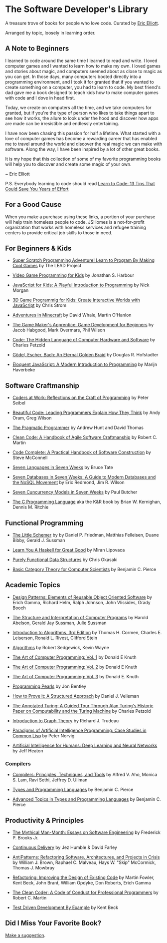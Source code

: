 # The Software Developer's Library

A treasure trove of books for people who love code. Curated by [Eric Elliott](https://ericelliottjs.com).

Arranged by topic, loosely in learning order.

## A Note to Beginners

I learned to code around the same time I learned to read and write. I loved computer games and I wanted to learn how to make my own. I loved games and stories about magic, and computers seemed about as close to magic as you can get. In those days, many computers booted directly into a programming environment, and I took it for granted that if you wanted to create something on a computer, you had to learn to code. My best friend's dad gave me a book designed to teach kids how to make computer games with code and I dove in head first.

Today, we create on computers all the time, and we take computers for granted, but if you're the type of person who likes to take things apart to see how it works, the allure to look under the hood and discover how apps are made can be irresistible and endlessly entertaining.

I have now been chasing this passion for half a lifetime. What started with a love of computer games has become a rewarding career that has enabled me to travel around the world and discover the real magic we can make with software. Along the way, I have been inspired by a lot of other great books.

It is my hope that this collection of some of my favorite programming books will help you to discover and create some magic of your own.

~ Eric Elliott

P.S. Everybody learning to code should read [Learn to Code: 13 Tips That Could Save You Years of Effort](https://medium.com/javascript-scene/learn-to-code-13-tips-that-could-save-you-years-of-effort-92ce799a3e1f)


## For a Good Cause

When you make a purchase using these links, a portion of your purchase will help train homeless people to code. JSHomes is a not-for-profit organization that works with homeless services and refugee training centers to provide critical job skills to those in need.


## For Beginners & Kids

* [Super Scratch Programming Adventure! Learn to Program By Making Cool Games](http://www.amazon.com/Super-Scratch-Programming-Adventure-Program/dp/1593274092/ref=as_li_ss_tl?ie=UTF8&linkCode=ll1&tag=eejs-20&linkId=16addcb2acd2ce7181c55aed391a4b8e) by The LEAD Project

* [Video Game Programming for Kids](http://www.amazon.com/Video-Game-Programming-Jonathan-Harbour/dp/1435461169/ref=as_li_ss_tl?ie=UTF8&linkCode=ll1&tag=eejs-20&linkId=0320e4e869522073c5438d3806f73277) by Jonathan S. Harbour

* [JavaScript for Kids: A Playful Introduction to Programming](http://www.amazon.com/JavaScript-Kids-Playful-Introduction-Programming/dp/1593274084/ref=as_li_ss_tl?ie=UTF8&linkCode=ll1&tag=eejs-20&linkId=6bcf951285fcdab0e29cb653d652d6ec) by Nick Morgan

* [3D Game Programmig for Kids: Create Interactive Worlds with JavaScript](http://www.amazon.com/Game-Programming-Kids-Interactive-Programmers/dp/1937785440/ref=as_li_ss_tl?ie=UTF8&linkCode=ll1&tag=eejs-20&linkId=3f56b4507497c59f4ed6ecec3a93f7d4) by Chris Strom

* [Adventures in Minecraft](http://www.amazon.com/Adventures-Minecraft-David-Whale/dp/111894691X/ref=as_li_ss_tl?ie=UTF8&linkCode=ll1&tag=eejs-20&linkId=9da01767bbd5eb732a4ada0504c8a662) by David Whale, Martin O'Hanlon

* [The Game Maker's Apprentice: Game Development for Beginners](http://www.amazon.com/The-Game-Makers-Apprentice-Development/dp/1590596153/ref=as_li_ss_tl?ie=UTF8&linkCode=ll1&tag=eejs-20&linkId=982ca1338bec7213474fbcac8dc888d6) by Jacob Habgood, Mark Overmars, Phil Wilson

* [Code: The Hidden Language of Computer Hardware and Software](http://www.amazon.com/Code-Language-Computer-Hardware-Software/dp/0735611319/ref=as_li_ss_tl?ie=UTF8&linkCode=ll1&tag=eejs-20&linkId=6ed1ff0a49fb28eee7b710de5487098c) by Charles Petzold

* [Gödel, Escher, Bach: An Eternal Golden Braid](http://www.amazon.com/G%C3%B6del-Escher-Bach-Eternal-Golden/dp/0465026567/ref=as_li_ss_tl?ie=UTF8&linkCode=ll1&tag=eejs-20&linkId=93ed30e47f63b051e0d84071cec83fc1) by Douglas R. Hofstadter

* [Eloquent JavaScript: A Modern Introduction to Programming](http://www.amazon.com/Eloquent-JavaScript-Modern-Introduction-Programming/dp/1593275846/ref=as_li_ss_tl?ie=UTF8&linkCode=ll1&tag=eejs-20&linkId=c7b995d73f150026cf997ec106ca37d3) by Marijn Haverbeke


## Software Craftmanship

* [Coders at Work: Reflections on the Craft of Programming](http://www.amazon.com/Coders-Work-Reflections-Craft-Programming/dp/1430219483/ref=as_li_ss_tl?ie=UTF8&linkCode=ll1&tag=eejs-20&linkId=ce4891e24cff6af35600086a254a3661) by Peter Seibel

* [Beautiful Code: Leading Programmers Explain How They Think](http://www.amazon.com/Beautiful-Code-Leading-Programmers-Practice/dp/0596510047/ref=as_li_ss_tl?ie=UTF8&linkCode=ll1&tag=eejs-20&linkId=9584716c6027fccff9c12e866f3353a2) by Andy Oram, Greg Wilson

* [The Pragmatic Programmer](http://www.amazon.com/The-Pragmatic-Programmer-Journeyman-Master/dp/020161622X/ref=as_li_ss_tl?ie=UTF8&linkCode=ll1&tag=eejs-20&linkId=e35f3d0046f185b46f379999350eaff3) by Andrew Hunt and David Thomas

* [Clean Code: A Handbook of Agile Software Craftmanship](http://www.amazon.com/Clean-Code-Handbook-Software-Craftsmanship/dp/0132350882/ref=as_li_ss_tl?ie=UTF8&linkCode=ll1&tag=eejs-20&linkId=57c53d00417cf5bdb0364370c3202f39) by Robert C. Martin

* [Code Complete: A Practical Handbook of Software Construction](http://www.amazon.com/Code-Complete-Practical-Handbook-Construction/dp/0735619670/ref=as_li_ss_tl?ie=UTF8&linkCode=ll1&tag=eejs-20&linkId=155486c68c7371934f98360e0222d7bc) by Steve McConnell

* [Seven Languages in Seven Weeks](http://www.amazon.com/Seven-Languages-Weeks-Programming-Programmers/dp/193435659X/ref=as_li_ss_tl?ie=UTF8&linkCode=ll1&tag=eejs-20&linkId=d85311a13116f2aa4e97d60ebdb8fd2f) by Bruce Tate

* [Seven Databases in Seven Weeks: A Guide to Modern Databases and the NoSQL Movement](http://www.amazon.com/Seven-Databases-Weeks-Modern-Movement/dp/1934356921/ref=as_li_ss_tl?ie=UTF8&linkCode=ll1&tag=eejs-20&linkId=b18d654eb2fda4c4840e2919e8a55c4a) by Eric Redmond, Jim R. Wilson

* [Seven Cuncurrency Models in Seven Weeks](http://www.amazon.com/Seven-Concurrency-Models-Weeks-Programmers/dp/1937785653/ref=as_li_ss_tl?ie=UTF8&linkCode=ll1&tag=eejs-20&linkId=8564874935a619d8a8bdd22baeab506b) by Paul Butcher

* [The C Programming Language](http://www.amazon.com/The-Programming-Language-Brian-Kernighan/dp/0131103628/ref=as_li_ss_tl?ie=UTF8&linkCode=ll1&tag=eejs-20&linkId=a2dacad1fa8eed0aa0feaf1d54f70410) aka the K&R book by Brian W. Kernighan, Dennis M. Ritchie


## Functional Programming

* [The Little Schemer](http://www.amazon.com/The-Little-Schemer-4th-Edition/dp/0262560992/ref=as_li_ss_tl?ie=UTF8&linkCode=ll1&tag=eejs-20&linkId=02bdee98582fc8a973db9dff830b6b5d) by by Daniel P. Friedman, Matthias Felleisen, Duane Bibby, Gerald J. Sussman

* [Learn You A Haskell for Great Good](http://www.amazon.com/Learn-You-Haskell-Great-Good/dp/1593272839/ref=as_li_ss_tl?ie=UTF8&linkCode=ll1&tag=eejs-20&linkId=f37ff4ad70d012fe595558cbc16f183e) by Miran Lipovaca

* [Purely Functional Data Structures](http://www.amazon.com/Purely-Functional-Structures-Chris-Okasaki/dp/0521663504/ref=as_li_ss_tl?ie=UTF8&linkCode=ll1&tag=eejs-20&linkId=4b47c3066747c540cf74b295102e0f3e) by Chris Okasaki

* [Basic Category Theory for Computer Scientists](http://www.amazon.com/Category-Computer-Scientists-Foundations-Computing/dp/0262660717/ref=as_li_ss_tl?ie=UTF8&linkCode=ll1&tag=eejs-20&linkId=b29a738fb45af42a56ea448708f438c0) by Benjamin C. Pierce


## Academic Topics

* [Design Patterns: Elements of Reusable Object Oriented Software](http://www.amazon.com/Design-Patterns-Elements-Reusable-Object-Oriented/dp/0201633612/ref=as_li_ss_tl?ie=UTF8&dpID=51szD9HC9pL&dpSrc=sims&preST=_AC_UL160_SR127%2C160_&refRID=1M5H8SBQF96ZHXYV1RQ2&linkCode=ll1&tag=eejs-20&linkId=530b7fcb4f0e734b7952559730673cae) by Erich Gamma, Richard Helm, Ralph Johnson, John Vlissides, Grady Booch


* [The Structure and Interpretation of Computer Programs](http://www.amazon.com/Structure-Interpretation-Computer-Programs-Engineering/dp/0262510871/ref=as_li_ss_tl?ie=UTF8&linkCode=ll1&tag=eejs-20&linkId=c9229d8c79cf8044b3f467dcf7fc3354) by Harold Abelson, Gerald Jay Sussman, Julie Sussman

* [Introduction to Algorithms, 3rd Edition](http://www.amazon.com/Introduction-Algorithms-3rd-Edition-Press/dp/0262033844/ref=as_li_ss_tl?ie=UTF8&linkCode=ll1&tag=eejs-20&linkId=6cd4795a1defdc493ae88583dcc7ffea) by Thomas H. Cormen, Charles E. Leiserson, Ronald L. Rivest, Clifford Stein

* [Algorithms](http://www.amazon.com/Algorithms-4th-Edition-Robert-Sedgewick/dp/032157351X/ref=as_li_ss_tl?ie=UTF8&linkCode=ll1&tag=eejs-20&linkId=34295214cd2497b23525e76d24e5134d) by Robert Sedgewick, Kevin Wayne

* [The Art of Computer Programming: Vol. 1](http://www.amazon.com/The-Art-Computer-Programming-Vol/dp/0201896834/ref=as_li_ss_tl?ie=UTF8&linkCode=ll1&tag=eejs-20&linkId=eecb59c3dd3b568e860c2f4b6a0564e9) by Donald E Knuth

* [The Art of Computer Programming: Vol. 2](http://www.amazon.com/Art-Computer-Programming-Volume-Seminumerical/dp/0201896842/ref=as_li_ss_tl?ie=UTF8&linkCode=ll1&tag=eejs-20&linkId=e9cb1b0bb7c748d917adcefbdc1dea93) by Donald E Knuth

* [The Art of Computer Programming: Vol. 3](http://www.amazon.com/The-Art-Computer-Programming-Searching/dp/0201896850/ref=as_li_ss_tl?ie=UTF8&linkCode=ll1&tag=eejs-20&linkId=597462f2262f3e6aab618b8f2e51dcad) by Donald E. Knuth


* [Programming Pearls](http://www.amazon.com/Programming-Pearls-2nd-Edition-Bentley/dp/0201657880/ref=as_li_ss_tl?ie=UTF8&linkCode=ll1&tag=eejs-20&linkId=cd778c0dd861e88f090b877ac06abae4) by Jon Bentley

* [How to Prove it: A Structured Approach](http://www.amazon.com/How-Prove-It-Structured-Approach/dp/0521675995/ref=as_li_ss_tl?ie=UTF8&linkCode=ll1&tag=eejs-20&linkId=22353b916084ec5671524060c3af13b0) by Daniel J. Velleman

* [The Annotated Turing: A Guided Tour Through Alan Turing's Historic Paper on Computability and the Turing Machine](http://www.amazon.com/The-Annotated-Turing-Historic-Computability/dp/0470229055/ref=as_li_ss_tl?ie=UTF8&dpID=51sx1xpVIOL&dpSrc=sims&preST=_AC_UL160_SR107%2C160_&refRID=0H3V56NSRHJC0C36GQD0&linkCode=ll1&tag=eejs-20&linkId=d369bb156ec4cb9f9016d47cebc24aa3) by Charles Petzold

* [Introduction to Graph Theory](http://www.amazon.com/Introduction-Graph-Theory-Dover-Mathematics/dp/0486678709/ref=as_li_ss_tl?ie=UTF8&linkCode=ll1&tag=eejs-20&linkId=4753d57aa1d223d47ad4a5fd4c57b7d2) by Richard J. Trudeau

* [Paradigms of Artificial Intelligence Programming: Case Studies in Common Lisp](http://www.amazon.com/Paradigms-Artificial-Intelligence-Programming-Studies/dp/1558601910/ref=as_li_ss_tl?ie=UTF8&linkCode=ll1&tag=eejs-20&linkId=b2a79666d019866e9ce582fc1c514f55) by Peter Norvig

* [Artificial Intelligence for Humans: Deep Learning and Neural Networks](http://www.amazon.com/Artificial-Intelligence-Humans-Volume-Learning/dp/1505714346/ref=as_li_ss_tl?ie=UTF8&dpID=510-01XYSGL&dpSrc=sims&preST=_AC_UL160_SR130%2C160_&refRID=08F96STZ9W4R1JA9VQSN&linkCode=ll1&tag=eejs-20&linkId=3a0563d372770cb5b09632c2b3c7e861) by Jeff Heaton

### Compilers

* [Compilers: Principles, Techniques, and Tools](http://www.amazon.com/Compilers-Principles-Techniques-Tools-Edition/dp/0321486811/ref=as_li_ss_tl?ie=UTF8&linkCode=ll1&tag=eejs-20&linkId=b05ead9350e6c40d2ad5de0220df93b3) by Alfred V. Aho, Monica S. Lam, Ravi Sethi, Jeffrey D. Ullman

* [Types and Programming Languages](http://www.amazon.com/Types-Programming-Languages-MIT-Press/dp/0262162091/ref=as_li_ss_tl?ie=UTF8&linkCode=ll1&tag=eejs-20&linkId=514c9f15b923f67abcd594a67bf86a75) by Benjamin C. Pierce

* [Advanced Topics in Types and Programming Languages](http://www.amazon.com/Advanced-Topics-Types-Programming-Languages/dp/0262162288/ref=as_li_ss_tl?ie=UTF8&linkCode=ll1&tag=eejs-20&linkId=e4737e44aa17ef3dda7d62c983834cce) by Benjamin C. Pierce


## Productivity & Principles

* [The Mythical Man-Month: Essays on Software Engineering](http://www.amazon.com/The-Mythical-Man-Month-Engineering-Anniversary/dp/0201835959/ref=as_li_ss_tl?ie=UTF8&linkCode=ll1&tag=eejs-20&linkId=635704bb5438d46528e2fc45524cc835) by Frederick P. Brooks Jr.

* [Continuous Delivery](http://www.amazon.com/Continuous-Delivery-Deployment-Automation-Addison-Wesley/dp/0321601912/ref=as_li_ss_tl?ie=UTF8&linkCode=ll1&tag=eejs-20&linkId=c3a14417e3124e233330982128167324) by Jez Humble & David Farley

* [AntiPatterns: Refactoring Software, Architectures, and Projects in Crisis](http://www.amazon.com/AntiPatterns-Refactoring-Software-Architectures-Projects/dp/0471197130/ref=as_li_ss_tl?ie=UTF8&linkCode=ll1&tag=eejs-20&linkId=a16d2a25826f74deb9a4030f4f590904) by William J. Brown, Raphael C. Malveau, Hays W. "Skip" McCormick, Thomas J. Mowbray

* [Refactoring: Improving the Design of Existing Code](http://www.amazon.com/Refactoring-Improving-Design-Existing-Code/dp/0201485672/ref=as_li_ss_tl?ie=UTF8&linkCode=ll1&tag=eejs-20&linkId=503f5f6539e7c33836f1f848b424295f) by Martin Fowler, Kent Beck, John Brant, William Opdyke, Don Roberts, Erich Gamma

* [The Clean Coder: A Code of Conduct for Professional Programmers](http://www.amazon.com/The-Clean-Coder-Professional-Programmers/dp/0137081073/ref=as_li_ss_tl?ie=UTF8&linkCode=ll1&tag=eejs-20&linkId=677a2ee28efb51d1c3b8392a81efa5a1) by Robert C. Martin

* [Test Driven Development By Example](http://www.amazon.com/Test-Driven-Development-By-Example/dp/0321146530/ref=as_li_ss_tl?ie=UTF8&linkCode=ll1&tag=eejs-20&linkId=4bdd44ebc587c423a1986285edd66e2c) by Kent Beck



## Did I Miss Your Favorite Book?

[Make a suggestion](https://github.com/ericelliott/the-software-developers-library/issues/new?title=Book+Title+Here).
